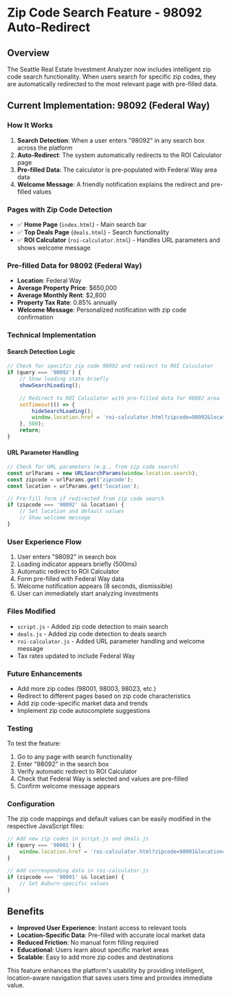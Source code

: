 # Zip Code Search Feature - 98092 Auto-Redirect

## Overview
The Seattle Real Estate Investment Analyzer now includes intelligent zip code search functionality. When users search for specific zip codes, they are automatically redirected to the most relevant page with pre-filled data.

## Current Implementation: 98092 (Federal Way)

### How It Works
1. **Search Detection**: When a user enters "98092" in any search box across the platform
2. **Auto-Redirect**: The system automatically redirects to the ROI Calculator page
3. **Pre-filled Data**: The calculator is pre-populated with Federal Way area data
4. **Welcome Message**: A friendly notification explains the redirect and pre-filled values

### Pages with Zip Code Detection
- ✅ **Home Page** (`index.html`) - Main search bar
- ✅ **Top Deals Page** (`deals.html`) - Search functionality
- ✅ **ROI Calculator** (`roi-calculator.html`) - Handles URL parameters and shows welcome message

### Pre-filled Data for 98092 (Federal Way)
- **Location**: Federal Way
- **Average Property Price**: $650,000
- **Average Monthly Rent**: $2,800
- **Property Tax Rate**: 0.85% annually
- **Welcome Message**: Personalized notification with zip code confirmation

### Technical Implementation

#### Search Detection Logic
```javascript
// Check for specific zip code 98092 and redirect to ROI Calculator
if (query === '98092') {
    // Show loading state briefly
    showSearchLoading();
    
    // Redirect to ROI Calculator with pre-filled data for 98092 area
    setTimeout(() => {
        hideSearchLoading();
        window.location.href = 'roi-calculator.html?zipcode=98092&location=Federal Way';
    }, 500);
    return;
}
```

#### URL Parameter Handling
```javascript
// Check for URL parameters (e.g., from zip code search)
const urlParams = new URLSearchParams(window.location.search);
const zipcode = urlParams.get('zipcode');
const location = urlParams.get('location');

// Pre-fill form if redirected from zip code search
if (zipcode === '98092' && location) {
    // Set location and default values
    // Show welcome message
}
```

### User Experience Flow
1. User enters "98092" in search box
2. Loading indicator appears briefly (500ms)
3. Automatic redirect to ROI Calculator
4. Form pre-filled with Federal Way data
5. Welcome notification appears (8 seconds, dismissible)
6. User can immediately start analyzing investments

### Files Modified
- `script.js` - Added zip code detection to main search
- `deals.js` - Added zip code detection to deals search
- `roi-calculator.js` - Added URL parameter handling and welcome message
- Tax rates updated to include Federal Way

### Future Enhancements
- Add more zip codes (98001, 98003, 98023, etc.)
- Redirect to different pages based on zip code characteristics
- Add zip code-specific market data and trends
- Implement zip code autocomplete suggestions

### Testing
To test the feature:
1. Go to any page with search functionality
2. Enter "98092" in the search box
3. Verify automatic redirect to ROI Calculator
4. Check that Federal Way is selected and values are pre-filled
5. Confirm welcome message appears

### Configuration
The zip code mappings and default values can be easily modified in the respective JavaScript files:

```javascript
// Add new zip codes in script.js and deals.js
if (query === '98001') {
    window.location.href = 'roi-calculator.html?zipcode=98001&location=Auburn';
}

// Add corresponding data in roi-calculator.js
if (zipcode === '98001' && location) {
    // Set Auburn-specific values
}
```

## Benefits
- **Improved User Experience**: Instant access to relevant tools
- **Location-Specific Data**: Pre-filled with accurate local market data
- **Reduced Friction**: No manual form filling required
- **Educational**: Users learn about specific market areas
- **Scalable**: Easy to add more zip codes and destinations

This feature enhances the platform's usability by providing intelligent, location-aware navigation that saves users time and provides immediate value. 